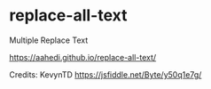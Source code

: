 # replace-all-text
Multiple Replace Text

https://aahedi.github.io/replace-all-text/

Credits:
KevynTD https://jsfiddle.net/Byte/y50q1e7g/
